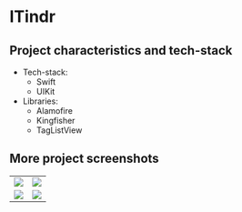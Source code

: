 <h1 align="left">ITindr</h1>
<rp><strong>ITindr</strong> - mobile application for IT dating</rp>
<h2 align="left">Project characteristics and tech-stack</h2>

<ul>
  <li>Tech-stack:
    <ul>
      <li>Swift</li>
      <li>UIKit</li> 
    </ul>
  </li>
 <li>Libraries:
    <ul>
      <li>Alamofire</li>
      <li>Kingfisher</li>
      <li>TagListView</li>
    </ul>
  </li>
</ul>
<rp>The application implements work with the API through third-party libraries. Layout through XIB files.</rp>
<h2 align="left">More project screenshots</h2> 

<table>
<tr>
    <td><img src="https://user-images.githubusercontent.com/80741988/159171084-4c5963ba-406b-484d-97ea-52dbff04181f.png"></td>
    <td><img src="https://user-images.githubusercontent.com/80741988/159171226-c910eaf2-f4d3-4ed9-9b68-9e2fb8b6e610.png"></td>
</tr>
<tr>
    <td><img src="https://user-images.githubusercontent.com/80741988/159171389-7c19a4b8-3e01-4c1f-92ae-b3d38ff81363.png"></td>
    <td><img src="https://user-images.githubusercontent.com/80741988/159171454-08e7d026-d31f-4ce1-a979-a8b2fc8b86b1.png"></td>
</tr>
</table>





